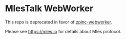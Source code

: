# MlesTalk WebWorker

This repo is deprecated in favor of [zpinc-webworker](https://github.com/jq-rs/zpinc-webworker).

Please see https://mles.io for details about Mles protocol.
